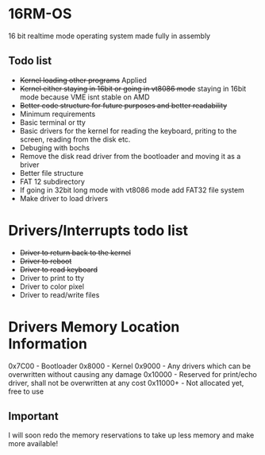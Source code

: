 # 16RM-OS
16 bit realtime mode operating system made fully in assembly

## Todo list
- ~~Kernel loading other programs~~ Applied
- ~~Kernel either staying in 16bit or going in vt8086 mode~~ staying in 16bit mode because VME isnt stable on AMD
- ~~Better code structure for future purposes and better readability~~
- Minimum requirements
- Basic terminal or tty
- Basic drivers for the kernel for reading the keyboard, priting to the screen, reading from the disk etc.
- Debuging with bochs
- Remove the disk read driver from the bootloader and moving it as a briver
- Better file structure
- FAT 12 subdirectory
- If going in 32bit long mode with vt8086 mode add FAT32 file system
- Make driver to load drivers

# Drivers/Interrupts todo list
- ~~Driver to return back to the kernel~~
- ~~Driver to reboot~~
- ~~Driver to read keyboard~~
- Driver to print to tty
- Driver to color pixel
- Driver to read/write files


# Drivers Memory Location Information
0x7C00 - Bootloader
0x8000 - Kernel
0x9000 - Any drivers which can be overwritten without causing any damage
0x10000 - Reserved for print/echo driver, shall not be overwritten at any cost
0x11000+ - Not allocated yet, free to use
## Important
I will soon redo the memory reservations to take up less memory and make more available!
